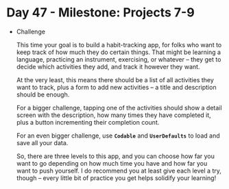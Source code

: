 # Day 47 - Milestone: Projects 7-9

- Challenge

    This time your goal is to build a habit-tracking app, for folks who want to keep track of how much they do certain things. That might be learning a language, practicing an instrument, exercising, or whatever – they get to decide which activities they add, and track it however they want.

    At the very least, this means there should be a list of all activities they want to track, plus a form to add new activities – a title and description should be enough.

    For a bigger challenge, tapping one of the activities should show a detail screen with the description, how many times they have completed it, plus a button incrementing their completion count.

    For an even bigger challenge, use **`Codable`** and **`UserDefaults`** to load and save all your data.

    So, there are three levels to this app, and you can choose how far you want to go depending on how much time you have and how far you want to push yourself. I do recommend you at least give each level a try, though – every little bit of practice you get helps solidify your learning!